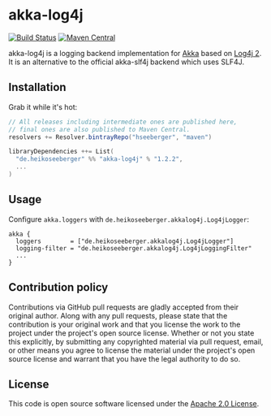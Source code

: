 # akka-log4j #

[![Build Status](https://travis-ci.org/hseeberger/akka-log4j.svg?branch=master)](https://travis-ci.org/hseeberger/akka-log4j)
[![Maven Central](https://img.shields.io/maven-central/v/de.heikoseeberger/akka-log4j_2.12.svg)](https://maven-badges.herokuapp.com/maven-central/de.heikoseeberger/akka-log4j_2.12)

akka-log4j is a logging backend implementation for [Akka](http://akka.io) based on [Log4j 2](http://logging.apache.org/log4j/2.x).
It is an alternative to the official akka-slf4j backend which uses SLF4J.

## Installation

Grab it while it's hot:

``` scala
// All releases including intermediate ones are published here,
// final ones are also published to Maven Central.
resolvers += Resolver.bintrayRepo("hseeberger", "maven")

libraryDependencies ++= List(
  "de.heikoseeberger" %% "akka-log4j" % "1.2.2",
  ...
)
```

## Usage

Configure `akka.loggers` with `de.heikoseeberger.akkalog4j.Log4jLogger`:

```
akka {
  loggers        = ["de.heikoseeberger.akkalog4j.Log4jLogger"]
  logging-filter = "de.heikoseeberger.akkalog4j.Log4jLoggingFilter"
  ...
}
```

## Contribution policy ##

Contributions via GitHub pull requests are gladly accepted from their original author. Along with any pull requests, please state that the contribution is your original work and that you license the work to the project under the project's open source license. Whether or not you state this explicitly, by submitting any copyrighted material via pull request, email, or other means you agree to license the material under the project's open source license and warrant that you have the legal authority to do so.

## License ##

This code is open source software licensed under the [Apache 2.0 License](http://www.apache.org/licenses/LICENSE-2.0.html).
